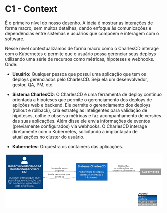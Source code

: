 # C1 -  Context

É o primeiro nível do nosso desenho. A ideia é mostrar as interações de forma macro, sem muitos detalhes, dando enfoque às comunicações e dependências entre sistemas e usuários que compõem e interagem com o software.

Nesse nível contextualizamos  de forma macro como o CharlesCD interage com o Kubernetes e permite que o usuário possa gerenciar seus deploys utilizando uma série de recursos como métricas, hipoteses e webhooks. Onde:

- **Usuário:** Qualquer pessoa que possui uma aplicação que tem os deploys gerenciados pelo CharlesCD. Seja ela um desenvolvedor, gestor, QA, PM, etc.

- **Sistema CharlesCD**: O CharlesCD é uma ferramenta de deploy continuo orientada a hipoteses que permite o gerenciamento dos deploys de aplições web e backend. Ele permite o gerenciamento dos deploys (rollout e rollback), cria estratégias inteligentes para validação de hipóteses, colhe e observa métricas e faz acompanhamento de versões das suas aplicações. Além disse ele envia informações de eventos (previamente configurados) via webhooks. 
O CharlesCD interage diretamente com o Kubernetes, solicitando a implantação de atualizações no cluster do usuário.

- **Kubernetes:** Orquestra os containers das aplicações.


![diagram](c1.png)